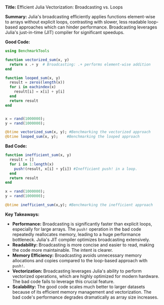 **Title:** Efficient Julia Vectorization: Broadcasting vs. Loops

**Summary:**  Julia's broadcasting efficiently applies functions element-wise to arrays without explicit loops, contrasting with slower, less readable loop-based approaches which can hinder performance.  Broadcasting leverages Julia's just-in-time (JIT) compiler for significant speedups.

**Good Code:**

```julia
using BenchmarkTools

function vectorized_sum(x, y)
  return x .+ y  # Broadcasting: .+ performs element-wise addition
end

function looped_sum(x, y)
  result = zeros(length(x))
  for i in eachindex(x)
    result[i] = x[i] + y[i]
  end
  return result
end


x = rand(1000000);
y = rand(1000000);

@btime vectorized_sum(x, y); #Benchmarking the vectorized approach
@btime looped_sum(x, y);    #Benchmarking the looped approach

```

**Bad Code:**

```julia
function inefficient_sum(x, y)
  result = []
  for i in 1:length(x)
    push!(result, x[i] + y[i]) #Inefficient push! in a loop.
  end
  return result
end

x = rand(1000000);
y = rand(1000000);

@btime inefficient_sum(x,y); #Benchmarking the inefficient approach

```


**Key Takeaways:**

* **Performance:** Broadcasting is significantly faster than explicit loops, especially for large arrays.  The `push!` operation in the bad code repeatedly reallocates memory, leading to a huge performance bottleneck. Julia's JIT compiler optimizes broadcasting extensively.
* **Readability:** Broadcasting is more concise and easier to read, making the code more maintainable.  The intent is clearer.
* **Memory Efficiency:** Broadcasting avoids unnecessary memory allocations and copies compared to the loop-based approach with `push!`.
* **Vectorization:** Broadcasting leverages Julia's ability to perform vectorized operations, which are highly optimized for modern hardware. The bad code fails to leverage this crucial feature.
* **Scalability:** The good code scales much better to larger datasets because of its efficient memory management and vectorization. The bad code's performance degrades dramatically as array size increases.


